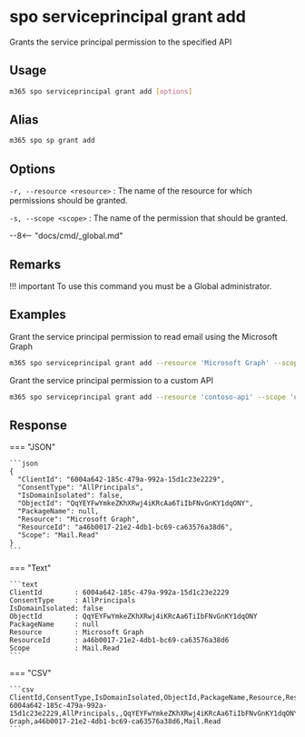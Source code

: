 # spo serviceprincipal grant add

Grants the service principal permission to the specified API

## Usage

```sh
m365 spo serviceprincipal grant add [options]
```

## Alias

```sh
m365 spo sp grant add
```

## Options

`-r, --resource <resource>`
: The name of the resource for which permissions should be granted.

`-s, --scope <scope>`
: The name of the permission that should be granted.

--8<-- "docs/cmd/_global.md"

## Remarks

!!! important
    To use this command you must be a Global administrator.

## Examples

Grant the service principal permission to read email using the Microsoft Graph

```sh
m365 spo serviceprincipal grant add --resource 'Microsoft Graph' --scope 'Mail.Read'
```

Grant the service principal permission to a custom API

```sh
m365 spo serviceprincipal grant add --resource 'contoso-api' --scope 'user_impersonation'
```

## Response

=== "JSON"

    ```json
    {
      "ClientId": "6004a642-185c-479a-992a-15d1c23e2229",
      "ConsentType": "AllPrincipals",
      "IsDomainIsolated": false,
      "ObjectId": "QqYEYFwYmkeZKhXRwj4iKRcAa6TiIbFNvGnKY1dqONY",
      "PackageName": null,
      "Resource": "Microsoft Graph",
      "ResourceId": "a46b0017-21e2-4db1-bc69-ca63576a38d6",
      "Scope": "Mail.Read"
    }
    ```

=== "Text"

    ```text
    ClientId        : 6004a642-185c-479a-992a-15d1c23e2229
    ConsentType     : AllPrincipals
    IsDomainIsolated: false
    ObjectId        : QqYEYFwYmkeZKhXRwj4iKRcAa6TiIbFNvGnKY1dqONY
    PackageName     : null
    Resource        : Microsoft Graph
    ResourceId      : a46b0017-21e2-4db1-bc69-ca63576a38d6
    Scope           : Mail.Read
    ```

=== "CSV"

    ```csv
    ClientId,ConsentType,IsDomainIsolated,ObjectId,PackageName,Resource,ResourceId,Scope
    6004a642-185c-479a-992a-15d1c23e2229,AllPrincipals,,QqYEYFwYmkeZKhXRwj4iKRcAa6TiIbFNvGnKY1dqONY,,Microsoft Graph,a46b0017-21e2-4db1-bc69-ca63576a38d6,Mail.Read
    ```

